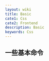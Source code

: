 ```yaml
---
layout: wiki
title: Basic
cate1: Css
cate2: Frontend
description: Basic
keywords: Css
---
```


## 一些基本命令